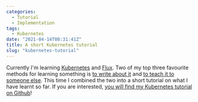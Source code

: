 ```yaml
---
categories:
  - Tutorial
  - Implementation
tags:
  - Kubernetes
date: "2021-04-14T08:31:41Z"
title: A short Kubernetes tutorial
slug: "kubernetes-tutorial"
---
```


Currently I'm learning [Kubernetes](https://kubernetes.io/) and [Flux](https://fluxcd.io/). Two of my top three favourite methods for learning something is [to write about it](https://sundin.github.io/) and [to teach it to someone else](https://fs.blog/2012/04/feynman-technique/). This time I combined the two into a short tutorial on what I have learnt so far. If you are interested, [you will find my Kubernetes tutorial on Github](https://github.com/Sundin/kubernetes-tutorial)!
